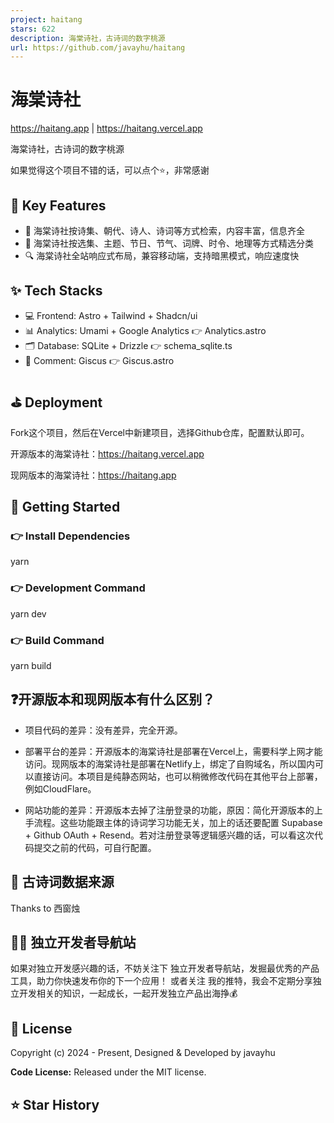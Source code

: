 ```yaml
---
project: haitang
stars: 622
description: 海棠诗社，古诗词的数字桃源
url: https://github.com/javayhu/haitang
---
```


海棠诗社
====

https://haitang.app | https://haitang.vercel.app

海棠诗社，古诗词的数字桃源

如果觉得这个项目不错的话，可以点个⭐，非常感谢

📌 Key Features
---------------

-   🎯 海棠诗社按诗集、朝代、诗人、诗词等方式检索，内容丰富，信息齐全
-   📝 海棠诗社按选集、主题、节日、节气、词牌、时令、地理等方式精选分类
-   🔍 海棠诗社全站响应式布局，兼容移动端，支持暗黑模式，响应速度快

✨ Tech Stacks
-------------

-   💻 Frontend: Astro + Tailwind + Shadcn/ui
-   📊 Analytics: Umami + Google Analytics 👉 Analytics.astro
-   🗂️ Database: SQLite + Drizzle 👉 schema\_sqlite.ts
-   💬 Comment: Giscus 👉 Giscus.astro

⛳ Deployment
------------

Fork这个项目，然后在Vercel中新建项目，选择Github仓库，配置默认即可。

开源版本的海棠诗社：https://haitang.vercel.app

现网版本的海棠诗社：https://haitang.app

🚀 Getting Started
------------------

### 👉 Install Dependencies

yarn

### 👉 Development Command

yarn dev

### 👉 Build Command

yarn build

❓开源版本和现网版本有什么区别？
----------------

-   项目代码的差异：没有差异，完全开源。
    
-   部署平台的差异：开源版本的海棠诗社是部署在Vercel上，需要科学上网才能访问。现网版本的海棠诗社是部署在Netlify上，绑定了自购域名，所以国内可以直接访问。本项目是纯静态网站，也可以稍微修改代码在其他平台上部署，例如CloudFlare。
    
-   网站功能的差异：开源版本去掉了注册登录的功能，原因：简化开源版本的上手流程。这些功能跟主体的诗词学习功能无关，加上的话还要配置 Supabase + Github OAuth + Resend。若对注册登录等逻辑感兴趣的话，可以看这次代码提交之前的代码，可自行配置。
    

📱 古诗词数据来源
----------

Thanks to 西窗烛

👨‍💻 独立开发者导航站
--------------

如果对独立开发感兴趣的话，不妨关注下 独立开发者导航站，发掘最优秀的产品工具，助力你快速发布你的下一个应用！ 或者关注 我的推特，我会不定期分享独立开发相关的知识，一起成长，一起开发独立产品出海挣💰

📝 License
----------

Copyright (c) 2024 - Present, Designed & Developed by javayhu

**Code License:** Released under the MIT license.

⭐ Star History
--------------
